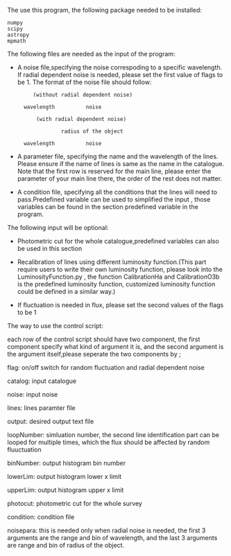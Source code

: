 The use this program, the following package needed to be installed:

	numpy
	scipy
	astropy
	mpmath

The following files are needed as the input of the program:

- A noise file,specifying the noise correspoding to a specific wavelength. If radial dependent noise is needed, please set the first value of flags to be 1.
The format of the noise file should follow:

           (without radial dependent noise)

 		wavelength			noise

            (with radial dependent noise)

					radius of the object

		wavelength			noise


- A parameter file, specifying the name and the wavelength of the lines. Please ensure if the name of lines is same as the name in the catalogue. Note that the first row is reserved for the main line, please enter the parameter of your main line there, the order of the rest does not matter.

- A condition file, specifying all the conditions that the lines will need to pass.Predefined variable can be used to simplified the input , those variables can be found in the section predefined variable in the program. 

The following input will be optional:

- Photometric cut for the whole catalogue,predefined variables can also be used in this section

- Recalibration of lines using different luminosity function.(This part require users to write their own luminosity function, please look into the LuminosityFunction.py , the function CalibrationHa and CalibrationO3b is the predefined luminosity function, customized luminosity function could be defined in a similar way.)

- If fluctuation is needed in flux, please set the second values of the flags to be 1
 
The way to use the control script:

each row of the control script should have two component, the first component specify what kind of argument it is, and the second argument is the argument itself,please seperate the two components by ;

flag: on/off switch for random fluctuation and radial dependent noise

catalog: input catalogue

noise: input noise

lines: lines paramter file

output: desired output text file

loopNumber: simluation number, the second line identification part can be looped for multiple times, which the flux should be 
affected by random fluuctuation

binNumber: output histogram bin number

lowerLim: output histogram lower x limit

upperLim: output histogram upper x limit

photocut: photometric cut for the whole survey

condition: condition file

noisepara: this is needed only when radial noise is needed, the first 3 arguments are the range and bin of wavelength, and the 
last 3 arguments are range and bin of radius of the object.


